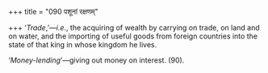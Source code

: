 +++
title = "090 पशूनां रक्षणम्"

+++
‘*Trade*,’—*i.e*., the acquiring of wealth by carrying on trade, on land
and on water, and the importing of useful goods from foreign countries
into the state of that king in whose kingdom he lives.

‘*Money-lending*’—giving out money on interest. (90).


